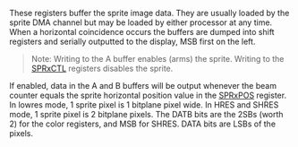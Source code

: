 These registers buffer the sprite image data. They are
usually loaded by the sprite DMA channel but may be
loaded by either processor at any time. When a horizontal
coincidence occurs the buffers are dumped into shift
registers and serially outputted to the display, MSB first
on the left.

  > Note: Writing to the A buffer enables (arms) the sprite.
Writing to the [SPRxCTL](SPRxCTL.md) registers disables the sprite.

If enabled, data in the A and B buffers will be output
whenever the beam counter equals the sprite horizontal
position value in the [SPRxPOS](SPRxPOS.md) register. In lowres mode,
1 sprite pixel is 1 bitplane pixel wide. In HRES and
SHRES mode, 1 sprite pixel is 2 bitplane pixels.
The DATB bits are the 2SBs (worth 2) for the color registers,
and MSB for SHRES. DATA bits are LSBs of the pixels.